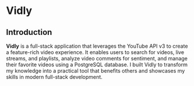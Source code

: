 # Vidly

## Introduction

**Vidly** is a full-stack application that leverages the YouTube API v3 to create a feature-rich video experience. It enables users to search for videos, live streams, and playlists, analyze video comments for sentiment, and manage their favorite videos using a PostgreSQL database. I built Vidly to transform my knowledge into a practical tool that benefits others and showcases my skills in modern full-stack development.
